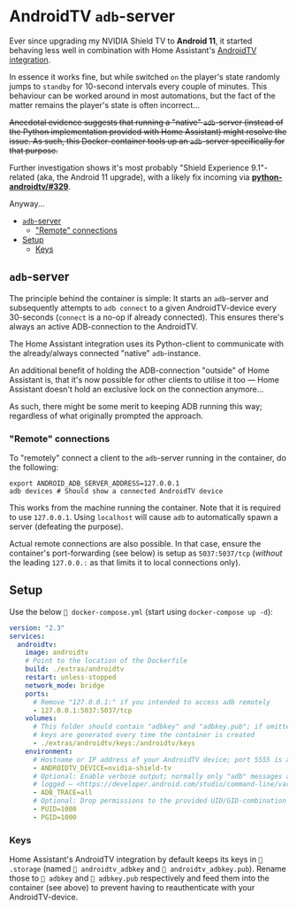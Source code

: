 # AndroidTV `adb`-server

Ever since upgrading my NVIDIA Shield TV to **Android 11**, it started behaving
less well in combination with Home Assistant's
[AndroidTV integration](https://www.home-assistant.io/integrations/androidtv/).

In essence it works fine, but while switched `on` the player's state randomly
jumps to `standby` for 10-second intervals every couple of minutes. This
behaviour can be worked around in most automations, but the fact of the matter
remains the player's state is often incorrect...

~~Anecdotal evidence suggests that running a "native" `adb`-server (instead of
the Python implementation provided with Home Assistant) might resolve the issue.
As such, this Docker-container tools up an `adb`-server specifically for that
purpose.~~

Further investigation shows it's most probably "Shield Experience 9.1"-related
(aka, the Android 11 upgrade), with a likely fix incoming via
[**python-androidtv/#329**](https://github.com/JeffLIrion/python-androidtv/pull/329).

Anyway...

- [`adb`-server](#adb-server)
  - ["Remote" connections](#remote-connections)
- [Setup](#setup)
  - [Keys](#keys)

## `adb`-server

The principle behind the container is simple: It starts an `adb`-server and
subsequently attempts to `adb connect` to a given AndroidTV-device every
30-seconds (`connect` is a no-op if already connected). This ensures there's
always an active ADB-connection to the AndroidTV.

The Home Assistant integration uses its Python-client to communicate with the
already/always connected "native" `adb`-instance.

An additional benefit of holding the ADB-connection "outside" of Home Assistant
is, that it's now possible for other clients to utilise it too — Home Assistant
doesn't hold an exclusive lock on the connection anymore...

As such, there might be some merit to keeping ADB running this way; regardless
of what originally prompted the approach.

### "Remote" connections

To "remotely" connect a client to the `adb`-server running in the container, do
the following:

```shell
export ANDROID_ADB_SERVER_ADDRESS=127.0.0.1
adb devices # Should show a connected AndroidTV device
```

This works from the machine running the container. Note that it is required to
use `127.0.0.1`. Using `localhost` will cause `adb` to automatically spawn a
server (defeating the purpose).

Actual remote connections are also possible. In that case, ensure the
container's port-forwarding (see below) is setup as `5037:5037/tcp` (_without_
the leading `127.0.0.:` as that limits it to local connections only).

## Setup

Use the below `📄 docker-compose.yml` (start using `docker-compose up -d`):

```yaml
version: "2.3"
services:
  androidtv:
    image: androidtv
    # Point to the location of the Dockerfile
    build: ./extras/androidtv
    restart: unless-stopped
    network_mode: bridge
    ports:
      # Remove "127.0.0.1:" if you intended to access adb remotely
      - 127.0.0.1:5037:5037/tcp
    volumes:
      # This folder should contain "adbkey" and "adbkey.pub"; if omitted, new
      # keys are generated every time the container is created
      - ./extras/androidtv/keys:/androidtv/keys
    environment:
      # Hostname or IP address of your AndroidTV device; port 5555 is assumed
      - ANDROIDTV_DEVICE=nvidia-shield-tv
      # Optional: Enable verbose output; normally only "adb" messages are
      # logged — <https://developer.android.com/studio/command-line/variables>
      - ADB_TRACE=all
      # Optional: Drop permissions to the provided UID/GID-combination
      - PUID=1000
      - PGID=1000
```

### Keys

Home Assistant's AndroidTV integration by default keeps its keys in
`📂 .storage` (named `📄 androidtv_adbkey` and `📄 androidtv_adbkey.pub`).
Rename those to `📄 adbkey` and `📄 adbkey.pub` respectively and feed them into
the container (see above) to prevent having to reauthenticate with your
AndroidTV-device.
